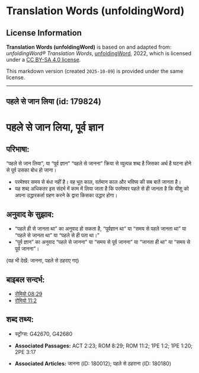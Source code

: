 # Translation Words (unfoldingWord)

## License Information

**Translation Words (unfoldingWord)** is based on and adapted from: _unfoldingWord® Translation Words_, [unfoldingWord](https://unfoldingword.org/utw), 2022, which is licensed under a [CC BY-SA 4.0 license](https://creativecommons.org/licenses/by-sa/4.0/legalcode.en).

This markdown version (created `2025-10-09`) is provided under the same license.



--------------------------------

## पहले से जान लिया (id: 179824)

पहले से जान लिया, पूर्व ज्ञान
=============================

परिभाषा:
--------

“पहले से जान लिया”, या “पूर्व ज्ञान” “पहले से जानना” क्रिया से व्युत्पन्न शब्द है जिसका अर्थ है घटना होने से पूर्व उसका बोध हो जाना।

* परमेश्वर समय से बंधा नहीं है। वह भूत काल, वर्तमान काल और भविष्य की सब बातें जानता है।
* यह शब्द अधिकतर इस संदर्भ में काम में लिया जाता है कि परमेश्वर पहले से ही जानता है कि यीशु को अपना उद्धारकर्ता ग्रहण करने के द्वारा किसका उद्धार होगा।

अनुवाद के सुझाव:
----------------

* “पहले ही से जानता था” का अनुवाद हो सकता है, “पूर्वज्ञान था” या “समय से पहले जानता था” या “पहले से जानता था” या “पहले से ही पता था।”
* “पूर्व ज्ञान” का अनुवाद “पहले से जानना” या “समय से पूर्व जानना” या “जानता ही था” या “समय से पूर्व जानना”।

(यह भी देखें: जानना, पहले से ठहराए गए)

बाइबल सन्दर्भ:
--------------

* [रोमियो 08:29](https://ref.ly/Rom8:29)
* [रोमियो 11:2](https://ref.ly/Rom11:2)

शब्द तथ्य:
----------

* स्ट्रोंग्स: G42670, G42680

* **Associated Passages:** ACT 2:23; ROM 8:29; ROM 11:2; 1PE 1:2; 1PE 1:20; 2PE 3:17
* **Associated Articles:** जानना (ID: 180012); पहले से ठहराना (ID: 180180)

